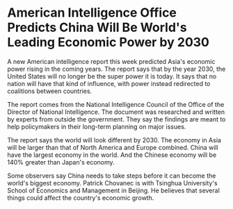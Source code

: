 # American Intelligence Office Predicts China Will Be World's Leading Economic Power by 2030

A new American intelligence report this week predicted Asia's economic power rising in the coming years. The report says that by the year 2030, the United States will no longer be the super power it is today. It says that no nation will have that kind of influence, with power instead redirected to coalitions between countries.

The report comes from the National Intelligence Council of the Office of the Director of National Intelligence. The document was researched and written by experts from outside the government. They say the findings are meant to help policymakers in their long-term planning on major issues.

The report says the world will look different by 2030. The economy in Asia will be larger than that of North America and Europe combined. China will have the largest economy in the world. And the Chinese economy will be 140% greater than Japan's economy.

Some observers say China needs to take steps before it can become the world's biggest economy. Patrick Chovanec is with Tsinghua University's School of Economics and Management in Beijing. He believes that several things could affect the country's economic growth.
